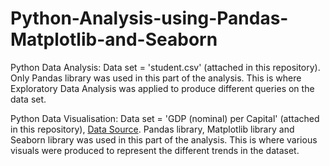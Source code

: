 # Python-Analysis-using-Pandas-Matplotlib-and-Seaborn
Python Data Analysis:
Data set = 'student.csv' (attached in this repository).
Only Pandas library was used in this part of the analysis.
This is where Exploratory Data Analysis was applied to produce different queries on the data set.

Python Data Visualisation:
Data set = 'GDP (nominal) per Capital' (attached in this repository), [Data Source](https://www.kaggle.com/datasets/rajkumarpandey02/gdp-in-usd-per-capita-income-by-country).
Pandas library, Matplotlib library and Seaborn library was used in this part of the analysis.
This is where various visuals were produced to represent the different trends in the dataset.

